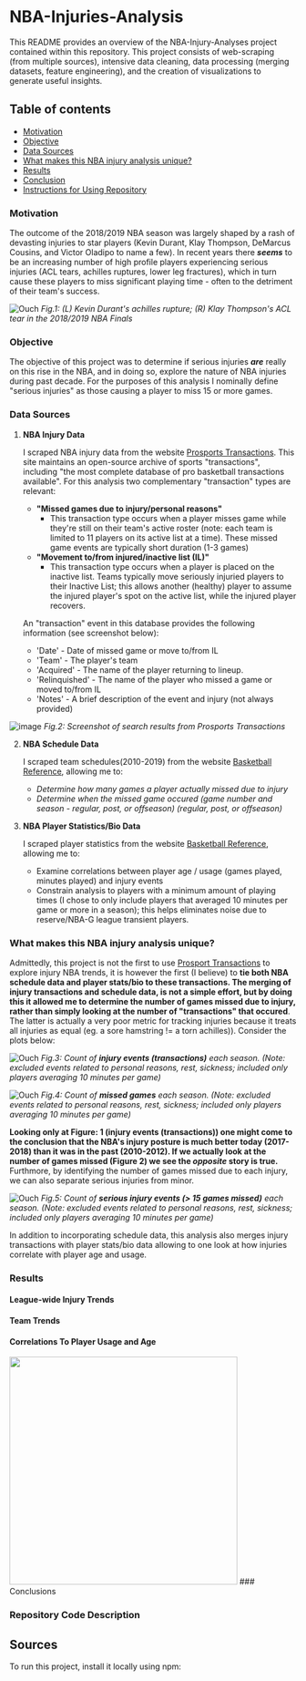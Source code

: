 # NBA-Injuries-Analysis
This README provides an overview of the NBA-Injury-Analyses project contained within this repository. This project consists of web-scraping (from multiple sources), intensive data cleaning, data processing (merging datasets, feature engineering), and the creation of visualizations to generate useful insights. 

## Table of contents
* [Motivation](#motivation)
* [Objective](#objective)
* [Data Sources](#data-sources)
* [What makes this NBA injury analysis unique?](#what-makes-this-nba-injury-analysis-unique?)
* [Results](#results)
* [Conclusion](#conclusion)
* [Instructions for Using Repository](#instructions_for_using_repository)
### Motivation	
The outcome of the 2018/2019 NBA season was largely shaped by a rash of devasting injuries to star players (Kevin Durant, Klay Thompson, DeMarcus Cousins, and Victor Oladipo to name a few). In recent years there **_seems_** to be an increasing number of high profile players experiencing serious injuries (ACL tears, achilles ruptures, lower leg fractures), which in turn cause these players to miss significant playing time - often to the detriment of their team's success.

![Ouch](https://github.com/elap733/NBA-Injuries-Analysis/blob/master/references/02_images/injury.png)
*Fig.1: (L) Kevin Durant's achilles rupture; (R) Klay Thompson's ACL tear in the 2018/2019 NBA Finals*

### Objective
The objective of this project was to determine if serious injuries **_are_** really on this rise in the NBA, and in doing so, explore the nature of NBA injuries during past decade. For the purposes of this analysis I nominally define "serious injuries" as those causing a player to miss 15 or more games.

### Data Sources
1. **NBA Injury Data**

   I scraped NBA injury data  from the website [Prosports Transactions](http://prosportstransactions.com/). This site maintains an open-source archive of sports "transactions", including "the most complete database of pro basketball transactions available". For this analysis two complementary "transaction" types are relevant: 
   * **"Missed games due to injury/personal reasons"**
      * This transaction type occurs when a player misses game while they're still on their team's active roster (note: each team is limited to 11 players on its active list at a time). These missed game events are typically short duration (1-3 games) 
   * **"Movement to/from injured/inactive list (IL)"**
      * This transaction type occurs when a player is placed on the inactive list. Teams typically move seriously injuried players to their Inactive List; this allows another (healthy) player to assume the injured player's spot on the active list, while the injured player recovers.
   
   An "transaction" event in this database provides the following information (see screenshot below):
   *  'Date' - Date of missed game or move to/from IL 
   *  'Team' - The player's team
   *  'Acquired' - The name of the player returning to lineup.
   *  'Relinquished' - The name of the player who missed a game or moved to/from IL
   *  'Notes' - A brief description of the event and injury (not always provided)
   
![image](https://github.com/elap733/NBA-Injuries-Analysis/blob/master/references/02_images/prosports_transactions_sheetshot.jpg)
*Fig.2: Screenshot of search results from Prosports Transactions*
   
2. **NBA Schedule Data**

   I scraped team schedules(2010-2019) from the website [Basketball Reference](http://basketballreference.com/), allowing me to:
   * *Determine how many games a player actually missed due to injury*
   * *Determine when the missed game occured (game number and season - regular, post, or offseason) (regular, post, or offseason)*
   
3. **NBA Player Statistics/Bio Data**

   I scraped player statistics from the website [Basketball Reference](http://basketballreference.com/), allowing me to:
   * Examine correlations between player age / usage (games played, minutes played) and injury events
   * Constrain analysis to players with a minimum amount of playing times (I chose to only include players that averaged 10 minutes per game or more in a season); this helps eliminates noise due to reserve/NBA-G league transient players.

### What makes this NBA injury analysis unique?

Admittedly, this project is not the first to use [Prosport Transactions](http://prosportstransactions.com/) to explore injury NBA trends, it is however the first (I believe) to **tie both NBA schedule data and player stats/bio to these transactions. The merging of injury transactions and schedule data, is not a simple effort, but by doing this it allowed me to determine the number of games missed due to injury, rather than simply looking at the number of "transactions" that occured**. The latter is actually a very poor metric for tracking injuries because it treats all injuries as equal (eg. a sore hamstring != a torn achilles)). Consider the plots below:

![Ouch](https://github.com/elap733/NBA-Injuries-Analysis/blob/master/results/01_plots/bar_plot_injury_events.png)
*Fig.3: Count of **injury events (transactions)** each season. (Note: excluded events related to personal reasons, rest, sickness; included only players averaging 10 minutes per game)*

![Ouch](https://github.com/elap733/NBA-Injuries-Analysis/blob/master/results/01_plots/bar_missed_games_all_injuries.png)
*Fig.4: Count of **missed games** each season. (Note: excluded events related to personal reasons, rest, sickness; included only players averaging 10 minutes per game)*

**Looking only at Figure: 1 (injury events (transactions)) one might come to the conclusion that the NBA's injury posture is much better today (2017-2018) than it was in the past (2010-2012). If we actually look at the number of games missed (Figure 2) we  see the _opposite_ story is true.** Furthmore, by identifying the number of games missed due to each injury, we can also separate serious injuries from minor.

![Ouch](https://github.com/elap733/NBA-Injuries-Analysis/blob/master/results/01_plots/bar_missed_games_all_injuries.png)
*Fig.5: Count of **serious injury events (> 15 games missed)** each season. (Note: excluded events related to personal reasons, rest, sickness; included only players averaging 10 minutes per game)*

In addition to incorporating schedule data, this analysis also merges injury transactions with player stats/bio data allowing to one look at how injuries correlate with player age and usage.

### Results 
#### League-wide Injury Trends 
#### Team Trends 
#### Correlations To Player Usage and Age



<img src="https://github.com/elap733/NBA-Injuries-Analysis/blob/master/results/01_plots/serious_injury_body_map_2018.png"  width="400" height="400">
### Conclusions 

### Repository Code Description

## Sources
To run this project, install it locally using npm:
